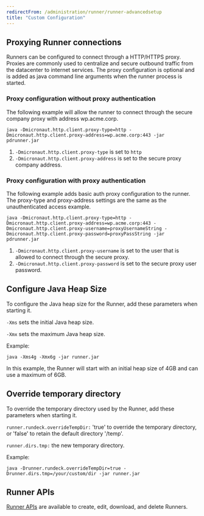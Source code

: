 ```yaml
---
redirectFrom: /administration/runner/runner-advancedsetup
title: "Custom Configuration"
---
```


## Proxying Runner connections

Runners can be configured to connect through a HTTP/HTTPS proxy. Proxies are commonly used to centralize and secure outbound traffic from the datacenter to internet services. The proxy configuration is optional and is added as java command line arguments when the runner process is started.

### Proxy configuration without proxy authentication

The following example will allow the runner to connect through the secure company proxy with address wp.acme.corp.

```
java -Dmicronaut.http.client.proxy-type=http -Dmicronaut.http.client.proxy-address=wp.acme.corp:443 -jar pdrunner.jar
```

1. `-Dmicronaut.http.client.proxy-type` is set to `http`
1. `-Dmicronaut.http.client.proxy-address` is set to the secure proxy company address.

### Proxy configuration with proxy authentication

The following example adds basic auth proxy configuration to the runner. The proxy-type and proxy-address settings are the same as the unauthenticated access example.

```
java -Dmicronaut.http.client.proxy-type=http -Dmicronaut.http.client.proxy-address=wp.acme.corp:443 -Dmicronaut.http.client.proxy-username=proxyUsernameString -Dmicronaut.http.client.proxy-password=proxyPassString -jar pdrunner.jar
```

1. `-Dmicronaut.http.client.proxy-username` is set to the user that is allowed to connect through the secure proxy.
1. `-Dmicronaut.http.client.proxy-password` is set to the secure proxy user password.

## Configure Java Heap Size

To configure the Java heap size for the Runner, add these parameters when starting it.

`-Xms` sets the initial Java heap size.

`-Xmx` sets the maximum Java heap size.

Example:
```
java -Xms4g -Xmx6g -jar runner.jar
```

In this example, the Runner will start with an initial heap size of 4GB and can use a maximum of 6GB.

## Override temporary directory

To override the temporary directory used by the Runner, add these parameters when starting it.

`runner.rundeck.overrideTempDir:` 'true' to override the temporary directory, or 'false' to retain the default directory '/temp'.

`runner.dirs.tmp:` the new temporary directory.

Example:
```
java -Drunner.rundeck.overrideTempDir=true -Drunner.dirs.tmp=/your/custom/dir -jar runner.jar
```

## Runner APIs

[Runner APIs](/api/index.md#runner-management) are available to create, edit, download, and delete Runners.

